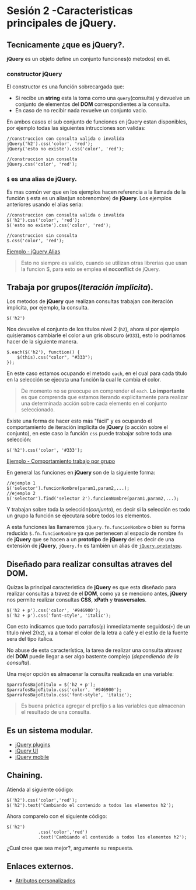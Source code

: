 <script  type="text/javascript">
$(function() {
	//mostrando la info del pre
	$("pre").snippet("javascript", {style:'darkness'});
	//Cambiando el color de los titulos 2.
	//forma 1 con iteración explicita
		//$.each($('h2'), function(key, value) {
		//	$(this).css("color", "#333");
		//});
	//
	//cambiando los parrafos seguidos, de un titulo nivel 2.
	//Opción1 no recomendado.
		//$('h2 + p').css('color', '#946900');
		//$('h2 + p').css('font-style', 'italic');
	//Opción 2 recimendado cuando se va ocupar varias veces la misma consulta.
		//$parrafosBajoTitulo = $('h2 + p');
		//$parrafosBajoTitulo.css('color', '#946900');
		//$parrafosBajoTitulo.css('font-style', 'italic');
	//opcion 3, recomendado cuando todo lo que vamos a hacer se puede encolar.
	$('h2 + p')
		.css('color', '#946900')
		.css('font-style', 'italic');
	//
	$('a[href^="../ejemplos/"]').linkEjemplos();
});
</script>

Sesión 2 -Caracteristicas principales de jQuery.
==========================================================================================


## Tecnicamente ¿que es jQuery?.

**jQuery** es un objeto define un conjunto funciones(ó metodos) en él.

### constructor jQuery

El constructor es una función sobrecargada que:

 - Si recibe un **string** esta la toma como una `query`(consulta) y devuelve un conjunto de elementos del **DOM** correspondientes a la consulta.
 - En caso de no recibir nada revuelve un conjunto vacio.

En ambos casos el sub conjunto de funciones en jQuery estan disponibles, por ejemplo todas las siguientes intrucciones son validas:

	//construccion con consulta valida o invalida
	jQuery('h2').css('color', 'red');
	jQuery('esto no existe').css('color', 'red');

	//construccion sin consulta
	jQuery.css('color', 'red');

### `$` es una alias de **jQuery**.

Es mas común ver que en los ejemplos hacen referencia a la llamada de la función `$` esta es un alias(un sobrenombre) de **jQuery**. Los ejemplos anteriores usando el alias seria:

	//construccion con consulta valida o invalida
	$('h2').css('color', 'red');
	$('esto no existe').css('color', 'red');

	//construccion sin consulta
	$.css('color', 'red');

[Ejemplo - jQuery Alias](../ejemplos/02.jquery_alias.html)

> Esto no siempre es valido, cuando se utilizan otras librerias que usan la funcion $, para esto se emplea el **noconflict** de jQuery.

## Trabaja por grupos(_Iteración implicita_).

Los metodos de **jQuery** que realizan consultas trabajan con iteración implicita, por ejemplo, la consulta.

	$('h2')

Nos devuelve el conjunto de los titulos nivel 2 (`h2`), ahora si por ejemplo quisieramos cambiarle el color a un gris obscuro (`#333`), esto lo podriamos hacer de la siguiente manera.

	$.each($('h2'), function() {
		$(this).css("color", "#333");
	});

En este caso estamos ocupando el metodo `each`, en el cual para cada titulo en la selección se ejecuta una función la cual le cambia el color.

> De momento no se preocupe en comprender el `each`.
> **Lo importante** es que comprenda que estamos iterando explicitamente para realizar una determinada acción sobre cada elemento en el conjunto seleccionado.

Existe una forma de hacer esto más "fácil" y es ocupando el comportamiento de iteración implicita de __jQuery__ (o acción sobre el conjunto), en este caso la función `css` puede trabajar sobre toda una selección:

	$('h2').css('color', '#333');

[Ejemplo - Comportamiento trabajo por grupo](../ejemplos/02.trabajo_grupos.html)

En general las funciones en **jQuery** son de la siguiente forma:

	//ejemplo 1
	$('selector').funcionNombre(param1,param2,...);
	//ejemplo 2
	$('selector').find('selector 2').funcionNombre(param1,param2,...);

Y trabajan sobre toda la selección(_conjunto_), es decir si la selección es todo un grupo la función se ejecutara sobre todos los elementos.

A esta funciones las llamaremos `jQuery.fn.funcionNombre` o bien su forma reducida `$.fn.funcionNombre` ya que pertenecen al espacio de nombre `fn` de **jQuery** que se hacen a un **prototipo** de **jQuery** del es decir de una extensión de **jQuery**, `jQuery.fn` es también un alias de [`jQuery.prototype`](https://github.com/mundoSICA/tutorial_hispano_jQuery/blob/gh-pages/js/jquery-1.7.2.js#L97).

## Diseñado para realizar consultas atraves del **DOM**.

Quizas la principal caracteristica de **jQuery** es que esta diseñado para realizar consultas a travez de el **DOM**, como ya se menciono antes, **jQuery** nos permite realizar consultas **CSS**, **xPath** y **trasversales**.


	$('h2 + p').css('color', '#946900');
	$('h2 + p').css('font-style', 'italic');


Con esto indicamos que todo parrafos(`p`) inmediatamente seguidos(`+`) de un titulo nivel 2(`h2`), va a tomar el color de la letra a café y el estilo de la fuente sera del tipo italica.


No abuse de esta característica, la tarea de realizar una consulta atravez del **DOM** puede llegar a ser algo bastente complejo (_dependiendo de la consulta_).

Una mejor opción es almacenar la consulta realizada en una variable:

	$parrafosBajoTitulo = $('h2 + p');
	$parrafosBajoTitulo.css('color', '#946900');
	$parrafosBajoTitulo.css('font-style', 'italic');

> Es buena práctica agregar el prefijo `$` a las variables que almacenan el resultado de una consulta.


## Es un sistema modular.

 - [jQuery plugins](https://github.com/jquery/plugins.jquery.com)
 - [jQuery UI](http://jqueryui.com/)
 - [jQuery mobile](http://jquerymobile.com/)

## Chaining.

Atienda al siguiente código:

	$('h2').css('color','red');
	$('h2').text('Cambiando el contenido a todos los elementos h2');

Ahora comparelo con el siguiente código:
	
	$('h2')
				.css('color','red')
				.text('Cambiando el contenido a todos los elementos h2');

¿Cual cree que sea mejor?, argumente su respuesta.


## Enlaces externos.

 - [Atributos personalizados](http://www.w3.org/TR/html5/global-attributes.html#custom-data-attribute)
 
